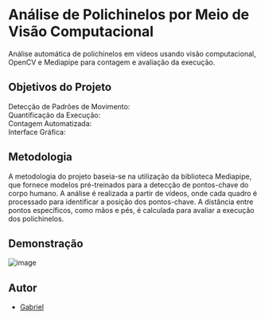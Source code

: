 
# Análise de Polichinelos por Meio de Visão Computacional

Análise automática de polichinelos em vídeos usando visão computacional, OpenCV e Mediapipe para contagem e avaliação da execução.




## Objetivos do Projeto

Detecção de Padrões de Movimento:   
Quantificação da Execução:  
Contagem Automatizada:  
Interface Gráfica:


## Metodologia

A metodologia do projeto baseia-se na utilização da biblioteca Mediapipe, que fornece modelos pré-treinados para a detecção de pontos-chave do corpo humano. A análise é realizada a partir de vídeos, onde cada quadro é processado para identificar a posição dos pontos-chave. A distância entre pontos específicos, como mãos e pés, é calculada para avaliar a execução dos polichinelos.


## Demonstração

![image](https://github.com/gabriellpala/contador-polichinelos/assets/73294128/188969b5-1094-4c2d-952e-2584b12fe6a0)


## Autor

- [Gabriel](https://github.com/gabriellpala)

